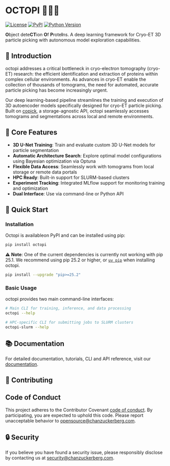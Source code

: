 # OCTOPI 🐙🐙🐙

[![License](https://img.shields.io/pypi/l/octopi.svg?color=green)](https://github.com/chanzuckerberg/octopi/raw/main/LICENSE)
[![PyPI](https://img.shields.io/pypi/v/octopi.svg?color=green)](https://pypi.org/project/octopi)
[![Python Version](https://img.shields.io/pypi/pyversions/octopi.svg?color=green)](https://www.python.org/)

**O**bject dete**CT**ion **O**f **P**rote**I**ns. A deep learning framework for Cryo-ET 3D particle picking with autonomous model exploration capabilities.

## 🚀 Introduction

octopi addresses a critical bottleneck in cryo-electron tomography (cryo-ET) research: the efficient identification and extraction of proteins within complex cellular environments. As advances in cryo-ET enable the collection of thousands of tomograms, the need for automated, accurate particle picking has become increasingly urgent.

Our deep learning-based pipeline streamlines the training and execution of 3D autoencoder models specifically designed for cryo-ET particle picking. Built on [copick](https://github.com/copick/copick), a storage-agnostic API, octopi seamlessly accesses tomograms and segmentations across local and remote environments. 

## 🧩 Core Features

- **3D U-Net Training**: Train and evaluate custom 3D U-Net models for particle segmentation
- **Automatic Architecture Search**: Explore optimal model configurations using Bayesian optimization via Optuna
- **Flexible Data Access**: Seamlessly work with tomograms from local storage or remote data portals
- **HPC Ready**: Built-in support for SLURM-based clusters
- **Experiment Tracking**: Integrated MLflow support for monitoring training and optimization
- **Dual Interface**: Use via command-line or Python API

## 🚀 Quick Start

### Installation

Octopi is availableon PyPI and can be installed using pip:
```bash
pip install octopi
```

⚠️ **Note**: One of the current dependencies is currently not working with pip 25.1. We recommend using pip 25.2 or higher,
or [`uv pip`](https://docs.astral.sh/uv/pip/) when installing octopi.
```bash
pip install --upgrade "pip>=25.2"
```

### Basic Usage

octopi provides two main command-line interfaces:

```bash
# Main CLI for training, inference, and data processing
octopi --help

# HPC-specific CLI for submitting jobs to SLURM clusters
octopi-slurm --help
```

## 📚 Documentation

For detailed documentation, tutorials, CLI and API reference, visit our [documentation](https://chanzuckerberg.github.io/octopi/).

## 🤝 Contributing

## Code of Conduct

This project adheres to the Contributor Covenant [code of conduct](https://github.com/chanzuckerberg/.github/blob/master/CODE_OF_CONDUCT.md).
By participating, you are expected to uphold this code. 
Please report unacceptable behavior to [opensource@chanzuckerberg.com](mailto:opensource@chanzuckerberg.com).

## 🔒 Security

If you believe you have found a security issue, please responsibly disclose by contacting us at security@chanzuckerberg.com.


